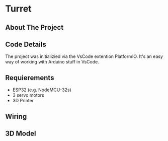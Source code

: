 # Turret

## About The Project


## Code Details

The project was initializied via the VsCode extention PlatformIO. It's an easy way of working with Arduino stuff in VsCode.

## Requierements

- ESP32 (e.g. NodeMCU-32s)
- 3 servo motors
- 3D Printer

## Wiring

## 3D Model
